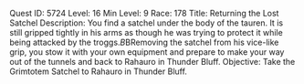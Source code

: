 Quest ID: 5724
Level: 16
Min Level: 9
Race: 178
Title: Returning the Lost Satchel
Description: You find a satchel under the body of the tauren. It is still gripped tightly in his arms as though he was trying to protect it while being attacked by the troggs.$B$BRemoving the satchel from his vice-like grip, you stow it with your own equipment and prepare to make your way out of the tunnels and back to Rahauro in Thunder Bluff.
Objective: Take the Grimtotem Satchel to Rahauro in Thunder Bluff.
